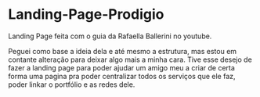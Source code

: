 # Landing-Page-Prodigio
Landing Page feita com o guia da Rafaella Ballerini no youtube.

Peguei como base a ideia dela e até mesmo a estrutura, mas estou em contante alteração para deixar algo mais a minha cara.
Tive esse desejo de fazer a landing page para poder ajudar um amigo meu a criar de certa forma uma pagina pra poder centralizar todos os serviços que ele faz,
poder linkar o portfólio e as redes dele.

